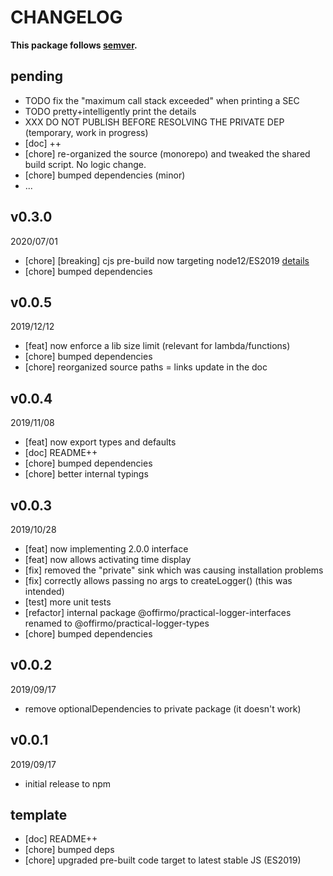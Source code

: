 # CHANGELOG
**This package follows [semver](https://semver.org/).**

## pending
* TODO fix the "maximum call stack exceeded" when printing a SEC
* TODO pretty+intelligently print the details
* XXX DO NOT PUBLISH BEFORE RESOLVING THE PRIVATE DEP (temporary, work in progress)
* [doc] ++
* [chore] re-organized the source (monorepo) and tweaked the shared build script. No logic change.
* [chore] bumped dependencies (minor)
* ...

## v0.3.0
2020/07/01
* [chore] [breaking] cjs pre-build now targeting node12/ES2019 [details](../../CONTRIBUTING/module-exports.md)
* [chore] bumped dependencies

## v0.0.5
2019/12/12
* [feat] now enforce a lib size limit (relevant for lambda/functions)
* [chore] bumped dependencies
* [chore] reorganized source paths = links update in the doc

## v0.0.4
2019/11/08
* [feat] now export types and defaults
* [doc] README++
* [chore] bumped dependencies
* [chore] better internal typings

## v0.0.3
2019/10/28
* [feat] now implementing 2.0.0 interface
* [feat] now allows activating time display
* [fix] removed the "private" sink which was causing installation problems
* [fix] correctly allows passing no args to createLogger() (this was intended)
* [test] more unit tests
* [refactor] internal package @offirmo/practical-logger-interfaces renamed to @offirmo/practical-logger-types
* [chore] bumped dependencies

## v0.0.2
2019/09/17
* remove optionalDependencies to private package (it doesn't work)

## v0.0.1
2019/09/17
* initial release to npm

## template
* [doc] README++
* [chore] bumped deps
* [chore] upgraded pre-built code target to latest stable JS (ES2019)
